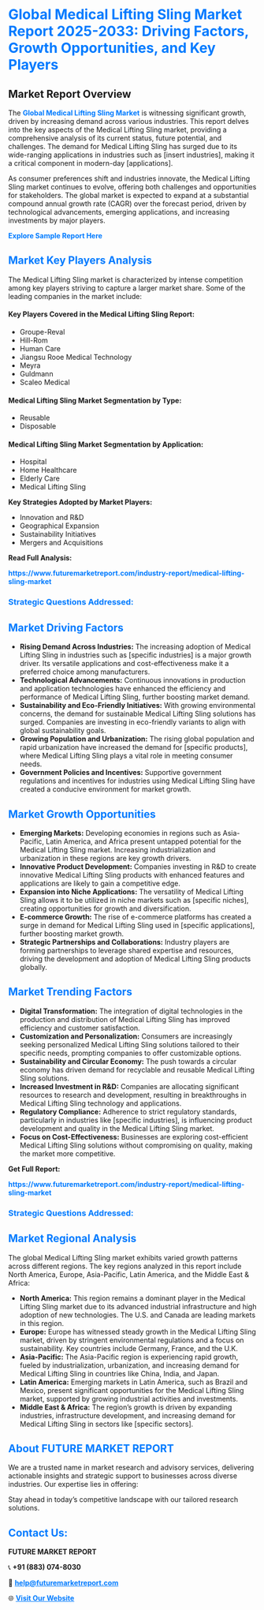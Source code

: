 <h1 style="color: #007BFF;">Global Medical Lifting Sling Market Report 2025-2033: Driving Factors, Growth Opportunities, and Key Players</h1>

<section id="overview">
<h2>Market Report Overview</h2>
<p>The <a href="https://www.futuremarketreport.com/industry-report/medical-lifting-sling-market" style="color: #007BFF; text-decoration: none;"><strong>Global Medical Lifting Sling Market</strong></a> is witnessing significant growth, driven by increasing demand across various industries. This report delves into the key aspects of the Medical Lifting Sling market, providing a comprehensive analysis of its current status, future potential, and challenges. The demand for Medical Lifting Sling has surged due to its wide-ranging applications in industries such as [insert industries], making it a critical component in modern-day [applications].</p>
<p>As consumer preferences shift and industries innovate, the Medical Lifting Sling market continues to evolve, offering both challenges and opportunities for stakeholders. The global market is expected to expand at a substantial compound annual growth rate (CAGR) over the forecast period, driven by technological advancements, emerging applications, and increasing investments by major players.</p>
</section>

<section id="overview">
<p><a href="https://www.futuremarketreport.com/request-sample/reportId=125190" style="color: #007BFF; text-decoration: none;"><strong>Explore Sample Report Here</strong></a></p>
</section>

<section id="key-players">
<h2 style="color: #007BFF;">Market Key Players Analysis</h2>
<p>The Medical Lifting Sling market is characterized by intense competition among key players striving to capture a larger market share. Some of the leading companies in the market include:</p>
<h4>Key Players Covered in the Medical Lifting Sling Report:</h4>
<ul><li>Groupe-Reval</li><li>Hill-Rom</li><li>Human Care</li><li>Jiangsu Rooe Medical Technology</li><li>Meyra</li><li>Guldmann</li><li>Scaleo Medical</li></ul>
<h4>Medical Lifting Sling Market Segmentation by Type:</h4>
<ul><li>Reusable</li><li>Disposable</li></ul>

<h4>Medical Lifting Sling Market Segmentation by Application:</h4>
<ul><li>Hospital</li><li>Home Healthcare</li><li>Elderly Care</li><li>Medical Lifting Sling</li></ul>
<p><strong>Key Strategies Adopted by Market Players:</strong></p>
<ul>
<li>Innovation and R&D</li>
<li>Geographical Expansion</li>
<li>Sustainability Initiatives</li>
<li>Mergers and Acquisitions</li>
</ul>
</section>

<section>
<p><strong>Read Full Analysis: </strong></p><a href="https://www.futuremarketreport.com/industry-report/medical-lifting-sling-market" style="color: #007BFF; text-decoration: none;"><strong>https://www.futuremarketreport.com/industry-report/medical-lifting-sling-market</strong></a>
<h3 style="color: #007BFF;">Strategic Questions Addressed:</h3>
</section>

<section id="driving-factors">
<h2 style="color: #007BFF;">Market Driving Factors</h2>
<ul>
<li><strong>Rising Demand Across Industries:</strong> The increasing adoption of Medical Lifting Sling in industries such as [specific industries] is a major growth driver. Its versatile applications and cost-effectiveness make it a preferred choice among manufacturers.</li>
<li><strong>Technological Advancements:</strong> Continuous innovations in production and application technologies have enhanced the efficiency and performance of Medical Lifting Sling, further boosting market demand.</li>
<li><strong>Sustainability and Eco-Friendly Initiatives:</strong> With growing environmental concerns, the demand for sustainable Medical Lifting Sling solutions has surged. Companies are investing in eco-friendly variants to align with global sustainability goals.</li>
<li><strong>Growing Population and Urbanization:</strong> The rising global population and rapid urbanization have increased the demand for [specific products], where Medical Lifting Sling plays a vital role in meeting consumer needs.</li>
<li><strong>Government Policies and Incentives:</strong> Supportive government regulations and incentives for industries using Medical Lifting Sling have created a conducive environment for market growth.</li>
</ul>
</section>

<section id="growth-opportunities">
<h2 style="color: #007BFF;">Market Growth Opportunities</h2>
<ul>
<li><strong>Emerging Markets:</strong> Developing economies in regions such as Asia-Pacific, Latin America, and Africa present untapped potential for the Medical Lifting Sling market. Increasing industrialization and urbanization in these regions are key growth drivers.</li>
<li><strong>Innovative Product Development:</strong> Companies investing in R&D to create innovative Medical Lifting Sling products with enhanced features and applications are likely to gain a competitive edge.</li>
<li><strong>Expansion into Niche Applications:</strong> The versatility of Medical Lifting Sling allows it to be utilized in niche markets such as [specific niches], creating opportunities for growth and diversification.</li>
<li><strong>E-commerce Growth:</strong> The rise of e-commerce platforms has created a surge in demand for Medical Lifting Sling used in [specific applications], further boosting market growth.</li>
<li><strong>Strategic Partnerships and Collaborations:</strong> Industry players are forming partnerships to leverage shared expertise and resources, driving the development and adoption of Medical Lifting Sling products globally.</li>
</ul>
</section>

<section id="trending-factors">
<h2 style="color: #007BFF;">Market Trending Factors</h2>
<ul>
<li><strong>Digital Transformation:</strong> The integration of digital technologies in the production and distribution of Medical Lifting Sling has improved efficiency and customer satisfaction.</li>
<li><strong>Customization and Personalization:</strong> Consumers are increasingly seeking personalized Medical Lifting Sling solutions tailored to their specific needs, prompting companies to offer customizable options.</li>
<li><strong>Sustainability and Circular Economy:</strong> The push towards a circular economy has driven demand for recyclable and reusable Medical Lifting Sling solutions.</li>
<li><strong>Increased Investment in R&D:</strong> Companies are allocating significant resources to research and development, resulting in breakthroughs in Medical Lifting Sling technology and applications.</li>
<li><strong>Regulatory Compliance:</strong> Adherence to strict regulatory standards, particularly in industries like [specific industries], is influencing product development and quality in the Medical Lifting Sling market.</li>
<li><strong>Focus on Cost-Effectiveness:</strong> Businesses are exploring cost-efficient Medical Lifting Sling solutions without compromising on quality, making the market more competitive.</li>
</ul>
</section>

<section>
<p><strong>Get Full Report: </strong></p><a href="https://www.futuremarketreport.com/industry-report/medical-lifting-sling-market" style="color: #007BFF; text-decoration: none;"><strong>https://www.futuremarketreport.com/industry-report/medical-lifting-sling-market</strong></a>
<h3 style="color: #007BFF;">Strategic Questions Addressed:</h3>
</section>


<section id="regional-analysis">
<h2 style="color: #007BFF;">Market Regional Analysis</h2>
<p>The global Medical Lifting Sling market exhibits varied growth patterns across different regions. The key regions analyzed in this report include North America, Europe, Asia-Pacific, Latin America, and the Middle East & Africa:</p>
<ul>
<li><strong>North America:</strong> This region remains a dominant player in the Medical Lifting Sling market due to its advanced industrial infrastructure and high adoption of new technologies. The U.S. and Canada are leading markets in this region.</li>
<li><strong>Europe:</strong> Europe has witnessed steady growth in the Medical Lifting Sling market, driven by stringent environmental regulations and a focus on sustainability. Key countries include Germany, France, and the U.K.</li>
<li><strong>Asia-Pacific:</strong> The Asia-Pacific region is experiencing rapid growth, fueled by industrialization, urbanization, and increasing demand for Medical Lifting Sling in countries like China, India, and Japan.</li>
<li><strong>Latin America:</strong> Emerging markets in Latin America, such as Brazil and Mexico, present significant opportunities for the Medical Lifting Sling market, supported by growing industrial activities and investments.</li>
<li><strong>Middle East & Africa:</strong> The region’s growth is driven by expanding industries, infrastructure development, and increasing demand for Medical Lifting Sling in sectors like [specific sectors].</li>
</ul>
</section>

<footer>
<h2 style="color: #007BFF;">About FUTURE MARKET REPORT</h2>
<p>We are a trusted name in market research and advisory services, delivering actionable insights and strategic support to businesses across diverse industries. Our expertise lies in offering:</p>

<p>Stay ahead in today’s competitive landscape with our tailored research solutions.</p>

<h2 style="color: #007BFF;">Contact Us:</h2>
<p><strong>FUTURE MARKET REPORT</strong></p>
<p>📞 <strong>+91 (883) 074-8030</strong></p>
<p>📧 <strong><a href="mailto:help@futuremarketreport.com" style="color: #007BFF;">help@futuremarketreport.com</a></strong></p>
<p>🌐 <strong><a href="https://www.futuremarketreport.com/" style="color: #007BFF;">Visit Our Website</a></strong></p>
</footer>